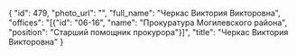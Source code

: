 {
    "id": 479,
    "photo_url": "",
    "full_name": "Черкас Виктория Викторовна",
    "offices": "[{\"id\": \"06-16\", \"name\": \"Прокуратура Могилевского района\", \"position\": \"Старший помощник прокурора\"}]",
    "title": "Черкас Виктория Викторовна"
}
